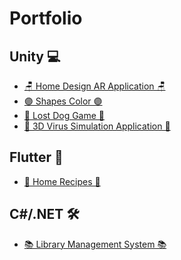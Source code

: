# Portfolio
## Unity 💻 

<ul>
	<li>
		<a href="[https://github.com/RigoCat/Home_Design_AR_Application](https://github.com/CataclysmSoftware/Home_Design_AR_Application)"> 
		🪑 Home Design AR Application 🪑 
		</a>
	</li>
	<li>
		<a href="https://github.com/CataclysmSoftware/ShapesColor"> 
		🟣 Shapes Color 🟣 
		</a>
	</li>
	<li>
		<a href="[https://github.com/RigoCat/TravellingDog](https://github.com/CataclysmSoftware/TravellingDog)"> 
		🐶 Lost Dog Game 🐶 
		</a>
	</li>
	<li>
		<a href="[https://github.com/RigoCat/Virus_Simulation_Application](https://github.com/CataclysmSoftware/Virus_Simulation_Application)"> 
		🦠 3D Virus Simulation Application 🦠 
		</a>
	</li>
</ul>
</li>

## Flutter 📱
<ul>
	<li>
		<a href="https://github.com/Alexandru-F1/UBB-MA-2021"> 
		🥗 Home Recipes 🥗
		</a>
	</li>
</ul>
</li>

## C#/.NET 🛠
<ul>
	<li>
		<a href="https://github.com/Alexandru-F1/UBB-ISS-2021"> 
		📚 Library Management System 📚
		</a>
	</li>
</ul>
</li>
